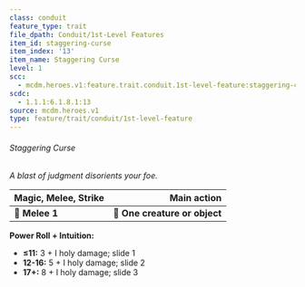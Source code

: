 ```yaml
---
class: conduit
feature_type: trait
file_dpath: Conduit/1st-Level Features
item_id: staggering-curse
item_index: '13'
item_name: Staggering Curse
level: 1
scc:
  - mcdm.heroes.v1:feature.trait.conduit.1st-level-feature:staggering-curse
scdc:
  - 1.1.1:6.1.8.1:13
source: mcdm.heroes.v1
type: feature/trait/conduit/1st-level-feature
---
```


###### Staggering Curse

*A blast of judgment disorients your foe.*

| **Magic, Melee, Strike** |               **Main action** |
| ------------------------ | ----------------------------: |
| **📏 Melee 1**           | **🎯 One creature or object** |

**Power Roll + Intuition:**

- **≤11:** 3 + I holy damage; slide 1
- **12-16:** 5 + I holy damage; slide 2
- **17+:** 8 + I holy damage; slide 3
